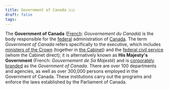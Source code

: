 ```yaml
---
title: Government of Canada 🇨🇦
draft: false
tags:
---
```

 
The **Government of Canada** ([French](https://en.wikipedia.org/wiki/French_language "French language"): _Gouvernement du Canada_) is the body responsible for the [federal](https://en.wikipedia.org/wiki/Federation "Federation") administration of [Canada](https://en.wikipedia.org/wiki/Canada "Canada"). The term _Government of Canada_ refers specifically to the executive, which includes [ministers of the Crown](https://en.wikipedia.org/wiki/Minister_of_the_Crown "Minister of the Crown") (together in [the Cabinet](https://en.wikipedia.org/wiki/Cabinet_of_Canada "Cabinet of Canada")) and the [federal civil service](https://en.wikipedia.org/wiki/Public_Service_of_Canada "Public Service of Canada") (whom the Cabinet direct); it is alternatively known as **His Majesty's Government** (French: _Gouvernement de Sa Majesté_) and is [corporately branded](https://en.wikipedia.org/wiki/Federal_Identity_Program "Federal Identity Program") as the _Government of Canada_. There are over 100 departments and agencies, as well as over 300,000 persons employed in the Government of Canada. These institutions carry out the programs and enforce the laws established by the Parliament of Canada.
